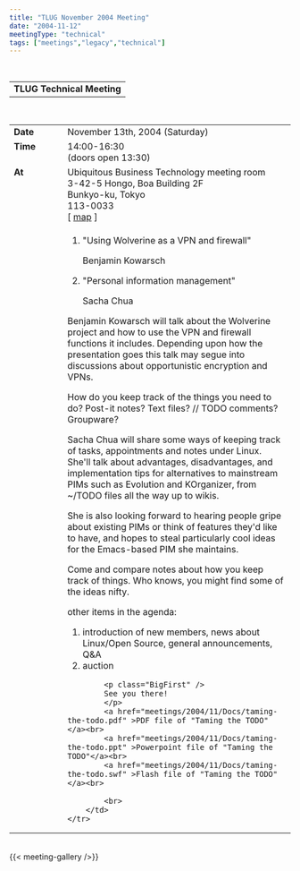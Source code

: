 ```yaml
---
title: "TLUG November 2004 Meeting"
date: "2004-11-12"
meetingType: "technical"
tags: ["meetings","legacy","technical"]
---
```


<br>

<table border="0" cellpadding="3" cellspacing="1" width="90%" /><tr>
		<td /><b>TLUG Technical Meeting</b></td></tr>
</table><br>

<table border="0" width="90%" cellpadding="1" cellspacing="1" />
	<tr />
		<td width="80" valign="top" /><b>Date</b></td>
		<td>November 13th, 2004 (Saturday)<br></td>
	</tr>
	<tr />
		<td width="80" valign="top" /><b>Time</b></td>
		<td>14:00-16:30<br>(doors open 13:30)<br></td>
	</tr>
	<tr />
		<td width="80" valign="top" /><b>At</b></td>
		<td>
		Ubiquitous Business Technology meeting room<br>
			  3-42-5 Hongo, Boa Building 2F<br>
				    Bunkyo-ku, Tokyo<br>
					      113-0033<br>
			[ <a href="http://www.ubit.com/company/map.html" target="_blank">map</a> ]<br>
		</td>
	</tr>
	<tr />
		<td width="80" valign="top" />&nbsp;</td>
		<td>
<p>
<ol>
<li>"Using Wolverine as a VPN and firewall"</li>
</p>
<p>
Benjamin Kowarsch
</p>
<li>"Personal information management"</li>
</p>
<p>
Sacha Chua
</p>
</ol>
<p>
Benjamin Kowarsch will talk about the Wolverine project and how to use
the VPN and firewall functions it includes.  Depending upon how the
presentation goes this talk may segue into discussions about
opportunistic encryption and VPNs.
</p>
<p>
How do you keep track of the things you need to do? Post-it notes?
Text files? // TODO comments? Groupware?
</p>
<p>
Sacha Chua will share some ways of keeping track of tasks,
appointments and notes under Linux. She'll talk about advantages,
disadvantages, and implementation tips for alternatives to mainstream
PIMs such as Evolution and KOrganizer, from ~/TODO files all the way
up to wikis.
</p>
<p>
She is also looking forward to hearing people gripe about existing
PIMs or think of features they'd like to have, and hopes to steal
particularly cool ideas for the Emacs-based PIM she maintains.
</p>
<p>
Come and compare notes about how you keep track of things. Who knows,
you might find some of the ideas nifty.
</p>
<p>
other items in the agenda:
<ol>
<li>introduction of new members, news about Linux/Open Source,
   general announcements, Q&A</li>
<li>auction</li>
</ol>
</p>


			<p class="BigFirst" />
			See you there!
			</p>
			<a href="meetings/2004/11/Docs/taming-the-todo.pdf" >PDF file of "Taming the TODO"</a><br>
			<a href="meetings/2004/11/Docs/taming-the-todo.ppt" >Powerpoint file of "Taming the TODO"</a><br>
			<a href="meetings/2004/11/Docs/taming-the-todo.swf" >Flash file of "Taming the TODO"</a><br>

			<br>
		</td>
	</tr>


</table>
<br>
{{< meeting-gallery />}}